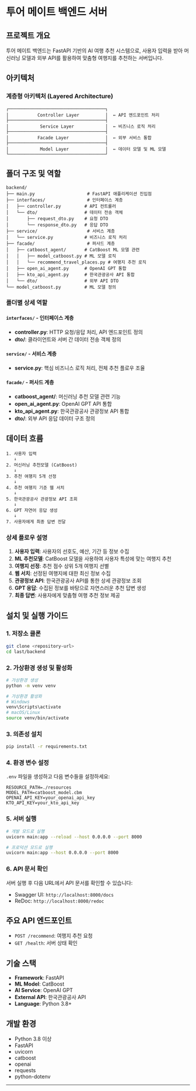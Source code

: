# 투어 메이트 백엔드 서버

## 프로젝트 개요

투어 메이트 백엔드는 FastAPI 기반의 AI 여행 추천 시스템으로, 사용자 입력을 받아 머신러닝 모델과 외부 API를 활용하여 맞춤형 여행지를 추천하는 서버입니다.

## 아키텍처

### 계층형 아키텍처 (Layered Architecture)

```
┌─────────────────────────────────────┐
│           Controller Layer          │  ← API 엔드포인트 처리
├─────────────────────────────────────┤
│            Service Layer            │  ← 비즈니스 로직 처리
├─────────────────────────────────────┤
│           Facade Layer              │  ← 외부 서비스 통합
├─────────────────────────────────────┤
│            Model Layer              │  ← 데이터 모델 및 ML 모델
└─────────────────────────────────────┘
```

## 폴더 구조 및 역할

```
backend/
├── main.py                    # FastAPI 애플리케이션 진입점
├── interfaces/                # 인터페이스 계층
│   ├── controller.py         # API 컨트롤러
│   └── dto/                  # 데이터 전송 객체
│       ├── request_dto.py    # 요청 DTO
│       └── response_dto.py   # 응답 DTO
├── service/                   # 서비스 계층
│   └── service.py            # 비즈니스 로직 처리
├── facade/                    # 퍼사드 계층
│   ├── catboost_agent/       # CatBoost ML 모델 관련
│   │   ├── model_catboost.py # ML 모델 로직
│   │   └── recommend_travel_places.py # 여행지 추천 로직
│   ├── open_ai_agent.py      # OpenAI GPT 통합
│   ├── kto_api_agent.py      # 한국관광공사 API 통합
│   └── dto/                  # 외부 API DTO
└── model_catboost.py         # ML 모델 정의
```

### 폴더별 상세 역할

#### `interfaces/` - 인터페이스 계층
- **controller.py**: HTTP 요청/응답 처리, API 엔드포인트 정의
- **dto/**: 클라이언트와 서버 간 데이터 전송 객체 정의

#### `service/` - 서비스 계층  
- **service.py**: 핵심 비즈니스 로직 처리, 전체 추천 플로우 조율

#### `facade/` - 퍼사드 계층
- **catboost_agent/**: 머신러닝 추천 모델 관련 기능
- **open_ai_agent.py**: OpenAI GPT API 통합
- **kto_api_agent.py**: 한국관광공사 관광정보 API 통합
- **dto/**: 외부 API 응답 데이터 구조 정의

## 데이터 흐름

```
1. 사용자 입력
   ↓
2. 머신러닝 추천모델 (CatBoost)
   ↓
3. 추천 여행지 5개 선정
   ↓
4. 추천 여행지 기준 웹 서치
   ↓
5. 한국관광공사 관광정보 API 조회
   ↓
6. GPT 자연어 응답 생성
   ↓
7. 사용자에게 최종 답변 전달
```

### 상세 플로우 설명

1. **사용자 입력**: 사용자의 선호도, 예산, 기간 등 정보 수집
2. **ML 추천모델**: CatBoost 모델을 사용하여 사용자 특성에 맞는 여행지 추천
3. **여행지 선정**: 추천 점수 상위 5개 여행지 선별
4. **웹 서치**: 선정된 여행지에 대한 최신 정보 수집
5. **관광정보 API**: 한국관광공사 API를 통한 상세 관광정보 조회
6. **GPT 응답**: 수집된 정보를 바탕으로 자연스러운 추천 답변 생성
7. **최종 답변**: 사용자에게 맞춤형 여행 추천 정보 제공

## 설치 및 실행 가이드

### 1. 저장소 클론

```bash
git clone <repository-url>
cd last/backend
```

### 2. 가상환경 생성 및 활성화

```bash
# 가상환경 생성
python -m venv venv

# 가상환경 활성화
# Windows
venv\Scripts\activate
# macOS/Linux
source venv/bin/activate
```

### 3. 의존성 설치

```bash
pip install -r requirements.txt
```

### 4. 환경 변수 설정

`.env` 파일을 생성하고 다음 변수들을 설정하세요:

```env
RESOURCE_PATH=./resources
MODEL_PATH=catboost_model.cbm
OPENAI_API_KEY=your_openai_api_key
KTO_API_KEY=your_kto_api_key
```

### 5. 서버 실행

```bash
# 개발 모드로 실행
uvicorn main:app --reload --host 0.0.0.0 --port 8000

# 프로덕션 모드로 실행
uvicorn main:app --host 0.0.0.0 --port 8000
```

### 6. API 문서 확인

서버 실행 후 다음 URL에서 API 문서를 확인할 수 있습니다:
- Swagger UI: `http://localhost:8000/docs`
- ReDoc: `http://localhost:8000/redoc`

## 주요 API 엔드포인트

- `POST /recommend`: 여행지 추천 요청
- `GET /health`: 서버 상태 확인

## 기술 스택

- **Framework**: FastAPI
- **ML Model**: CatBoost
- **AI Service**: OpenAI GPT
- **External API**: 한국관광공사 API
- **Language**: Python 3.8+

## 개발 환경

- Python 3.8 이상
- FastAPI
- uvicorn
- catboost
- openai
- requests
- python-dotenv

---